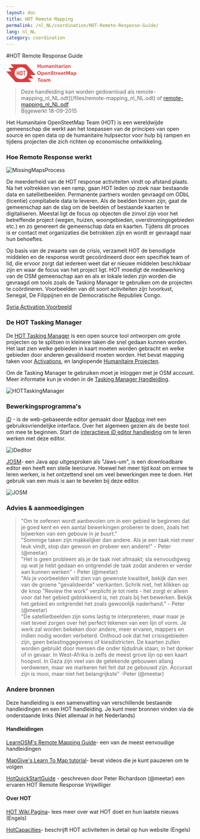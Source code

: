 ```yaml
---
layout: doc
title: HOT Remote Mapping  
permalink: /nl_NL/coordination/HOT-Remote-Response-Guide/ 
lang: nl_NL
category: coordination
---
```


#HOT Remote Response Guide   

![HotGuideLogo](/images/hot-logo.png)  

> Deze handleiding kan worden gedownload als  remote-mapping_nl_NL.odt](/files/remote-mapping_nl_NL.odt) of [remote-mapping_nl_NL.pdf](/files/remote-mapping_nl_NL.pdf)  
> Bijgewerkt 18-09-2015  

Het Humanitaire OpenSteetMap Team (HOT) is een wereldwijde gemeenschap die werkt aan het toepassen van de principes van open source en open data op de humanitaire hulpsector voor hulp bij rampen en tijdens projecten die zich richten op economische ontwikkeling.   

### Hoe Remote Response werkt 

![MissingMapsProcess](http://hot.openstreetmap.org/sites/default/files/styles/large/public/process.png?itok=jlAYWov0)  

De meerderheid van de HOT response activiteiten vindt op afstand plaats. Na het voltrekken van een ramp, gaan HOT leden op zoek naar bestaande data en satellietbeelden. Permanente partners worden gevraagd om ODbL (licentie) compitabele data te leveren. Als de beelden binnen zijn, gaat de gemeenschap aan de slag om de beelden of bestaande kaarten te digitaliseren. Meestal ligt de focus op objecten die zinvol zijn voor het betreffende project (wegen, huizen, woongebieden, overstromingsgebieden etc.) en zo genereert de gemeenschap data en kaarten. Tijdens dit proces is er contact met organizaties die betrokken zijn en wordt er gevraagd naar hun behoeftes.  

Op basis van de zwaarte van de crisis, verzamelt HOT de benodigde middelen en de response wordt gecoördineerd door een specifiek team of lid, die ervoor zorgt dat iedereen weet dat er nieuwe middelen beschikbaar zijn en waar de focus van het project ligt. HOT moedigt de medewerking van de OSM gemeenschap aan en als er lokale leden zijn worden die gevraagd om  tools zoals de Tasking Manager te gebruiken om de projecten te coördineren. Voorbeelden van dit soort activiteiten zijn Ivoorkust, Senegal, De Filippijnen en de Democratische Republiek Congo.  

[Syria Activation Voorbeeld](http://hot.openstreetmap.org/updates/2013-01-28_syria_activation)  

### De HOT Tasking Manager 

De [HOT Tasking Manager](http://tasks.hotosm.org/) is een open source tool ontworpen om grote projecten op te splitsen in kleinere taken die snel gedaan kunnen worden. Het laat zien welke gebieden in kaart moeten worden gebracht en welke gebieden door anderen gevalideerd moeten worden. Het bevat mapping taken voor [Activations](http://wiki.openstreetmap.org/wiki/HOT_activation), en langlopende [Humanitaire Projecten](http://hot.openstreetmap.org/projects).  

Om de Tasking Manager te gebruiken moet je inloggen met je OSM account. Meer informatie kun je vinden in de [Tasking Manager Handleiding](http://learnosm.org/nl_NL/coordination/tasking-manager/).  

![HOTTaskingManager](http://hot.openstreetmap.org/sites/default/files/styles/large/public/task_manager_v2_screenshot_CAR_example.png?itok=Q35ytxKl)  

### Bewerkingsprogramma's 

[iD](http://learnosm.org/nl_NL/beginner/id-editor/) - is de  web-gebaseerde editor gemaakt door  [Mapbox](www.mapbox.com) met een gebruiksvriendelijke interface. Over het algemeen gezien als de beste tool om mee te beginnen. Start de [interactieve iD editor handleiding](http://ideditor.com/) om te leren werken met deze editor.  

![iDeditor](https://blog.openstreetmap.org/wp-content/uploads/2013/08/id-editor-sotm-us-2013-venue-screenshot.png)  


[JOSM](https://josm.openstreetmap.de/)- een Java app uitgesproken als "Jaws-um", is een downloadbare editor een heeft een steile leercurve. Hoewel het meer tijd kost om ermee te leren werken, is het ontzettend snel om veel bewerkingen mee te doen. Het gebruik van een muis is aan te bevelen bij deze editor.  

![JOSM](http://njgeo.org/wp-content/uploads/2010/07/josm_osm_editor.png)  

### Advies & aanmoedigingen

>"Om te oefenen wordt aanbevolen om in een gebied te beginnen dat je goed kent en een aantal bewerkingen proberen te doen, zoals het bijwerken van een gebouw in je buurt."  
> "Sommige taken zijn makkelijker dan andere. Als je een taak niet meer leuk vindt, stop dan gewoon en probeer een andere!" - Peter (@meetar)  
> "Het is geen probleem als je de taak niet afmaakt; sla eenvoudigweg op wat je hebt gedaan en ontgrendel de taak zodat anderen er verder aan kunnen werken" - Peter (@meetar)  
> "Als je voorbeelden wilt zien van gewenste kwaliteit, bekijk dan een van de groene "gevalideerde" vierkanten. Schrik niet, het klikken op de knop "Review the work" verplicht je tot niets - het zorgt er alleen voor dat het gebied geblokkeerd is, net zoals bij het bewerken. Bekijk het gebied en ontgrendel het zoals gewoonlijk naderhand." - Peter (@meetar)  
> "De satellietbeelden zijn soms lastig te interpreteren, maar maar je niet teveel zorgen over het perfect tekenen van een lijn of vorm. Je werk zal worden bekeken door andere, meer ervaren, mappers en indien nodig worden verbeterd. Onthoud ook dat het crisisgebieden zijn, geen belastinggegevens of kiesdistricten. De kaarten zullen worden gebruikt door mensen die onder tijdsdruk staan, in het donker of in gevaar. In West-Afrika is zelfs de meest grove lijn op een kaart hoopvol. In Gaza zijn veel van de getekende gebouwen allang verdwenen, maar we markeren het feit dat ze gebouwd zijn. Accuraat zijn is mooi, maar niet het belangrijkste" -Peter (@meetar)  
 
### Andere bronnen 

Deze handleiding is een samenvatting van verschillende bestaande handleidingen en een HOT handleiding. Je kunt meer bronnen vinden via de onderstaande links (Niet allemaal in het Nederlands)  

#### Handleidingen

[LearnOSM's Remote Mapping Guide](http://learnosm.org/nl_NL/coordination/remote/)- een van de meest eenvoudige handleidingen  

[MapGive's Learn To Map tutorial](http://mapgive.state.gov/learn-to-map/)- bevat videos die je kunt pauzeren om te volgen   

[HotQuickStartGuide](https://gist.github.com/meetar/b9929dfec129d1d7f5f2) - geschreven door Peter Richardson (@meetar) een ervaren HOT Remote Response Vrijwilliger  

#### Over HOT 

[HOT Wiki Pagina](http://wiki.openstreetmap.org/wiki/Humanitarian_OSM_Team)-  lees meer over wat HOT doet en hun laatste nieuws (Engels)  

[HotCapacities](http://hot.openstreetmap.org/about/hot_capacities)- beschrijft HOT activiteiten in detail op hun website (Engels)  